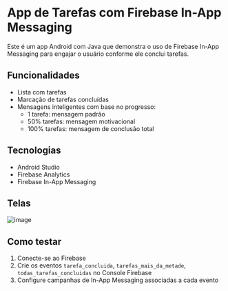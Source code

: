 # App de Tarefas com Firebase In-App Messaging

Este é um app Android com Java que demonstra o uso de Firebase In-App Messaging para engajar o usuário conforme ele conclui tarefas.

## Funcionalidades

- Lista com tarefas
- Marcação de tarefas concluídas
- Mensagens inteligentes com base no progresso:
    - 1 tarefa: mensagem padrão
    - 50% tarefas: mensagem motivacional
    - 100% tarefas: mensagem de conclusão total

## Tecnologias

- Android Studio
- Firebase Analytics
- Firebase In-App Messaging

## Telas

![image](https://github.com/user-attachments/assets/18cc0409-9357-428b-ad14-a85842e7623c)

## Como testar

1. Conecte-se ao Firebase
2. Crie os eventos `tarefa_concluida`, `tarefas_mais_da_metade`, `todas_tarefas_concluidas` no Console Firebase
3. Configure campanhas de In-App Messaging associadas a cada evento
